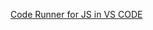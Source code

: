 [Code Runner for JS in VS CODE](https://linuxhint.com/javascript-visual-studio-code/#:~:text=After%20installation%20of%20the%20code,Code%20to%20run%20the%20code.)

